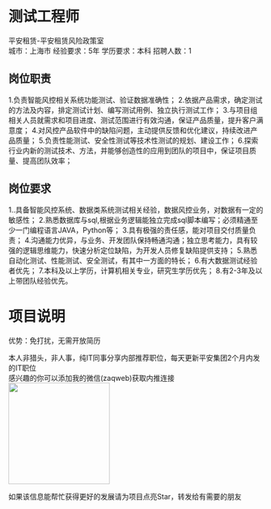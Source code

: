 # 测试工程师
平安租赁-平安租赁风险政策室  
城市：上海市 经验要求：5年 学历要求：本科  招聘人数：1

## 岗位职责
1.负责智能风控相关系统功能测试、验证数据准确性；
 2.依据产品需求，确定测试的方法及内容，排定测试计划、编写测试用例、独立执行测试工作；
 3.与项目组相关人员就需求和项目进度、测试范围进行有效沟通，保证产品质量，提升客户满意度；
 4.对风控产品软件中的缺陷问题，主动提供反馈和优化建议，持续改进产品质量；
 5.负责性能测试、安全性测试等技术性测试的规划、建设工作；
 6.探索行业内新的测试技术、方法，并能够创造性的应用到团队的项目中，保证项目质量、提高团队效率；

## 岗位要求
1..具备智能风控系统、数据类系统测试相关经验，数据风控业务，对数据有一定的敏感性；
 2.熟悉数据库与sql,根据业务逻辑能独立完成sql脚本编写；必须精通至少一门编程语言JAVA，Python等；
 3.具有极强的责任感，能对项目交付质量负责；
 4.沟通能力优异，与业务、开发团队保持畅通沟通；独立思考能力，具有较强的逻辑思维能力，快速分析定位缺陷，为开发人员修复缺陷提供支持；
 5.熟悉自动化测试、性能测试、安全测试，有其中一方面的特长；
 6.有大数据测试经验者优先；
 7.本科及以上学历，计算机相关专业，研究生学历优先；
 8.有2-3年及以上带团队经验优先。

# 项目说明

优势：免打扰，无需开放简历

本人非猎头，非人事，纯IT同事分享内部推荐职位，每天更新平安集团2个月内发的IT职位  
感兴趣的你可以添加我的微信(zaqweb)获取内推连接  
<img src="https://github.com/zaqweb/PA-IT-JOBS/blob/master/WechatICode.jpeg"  height="200" width="200">

如果该信息能帮忙获得更好的发展请为项目点亮Star，转发给有需要的朋友




